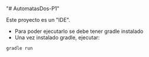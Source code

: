"# AutomatasDos-P1" 

Este proyecto es un "IDE". 
- Para poder ejecutarlo se debe tener gradle instalado
- Una vez instalado gradle, ejecutar: 
```
gradle run

```